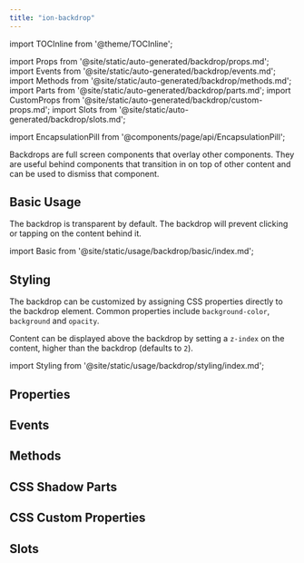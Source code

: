 ```yaml
---
title: "ion-backdrop"
---
```

import TOCInline from '@theme/TOCInline';

import Props from '@site/static/auto-generated/backdrop/props.md';
import Events from '@site/static/auto-generated/backdrop/events.md';
import Methods from '@site/static/auto-generated/backdrop/methods.md';
import Parts from '@site/static/auto-generated/backdrop/parts.md';
import CustomProps from '@site/static/auto-generated/backdrop/custom-props.md';
import Slots from '@site/static/auto-generated/backdrop/slots.md';

import EncapsulationPill from '@components/page/api/EncapsulationPill';

<EncapsulationPill type="shadow" />

Backdrops are full screen components that overlay other components. They are useful behind components that transition in on top of other content and can be used to dismiss that component.

## Basic Usage

The backdrop is transparent by default. The backdrop will prevent clicking or tapping on the content behind it.

import Basic from '@site/static/usage/backdrop/basic/index.md';

<Basic />

## Styling

The backdrop can be customized by assigning CSS properties directly to the backdrop element. Common properties include `background-color`, `background` and `opacity`. 

Content can be displayed above the backdrop by setting a `z-index` on the content, higher than the backdrop (defaults to `2`).

import Styling from '@site/static/usage/backdrop/styling/index.md';

<Styling />

## Properties
<Props />

## Events
<Events />

## Methods
<Methods />

## CSS Shadow Parts
<Parts />

## CSS Custom Properties
<CustomProps />

## Slots
<Slots />